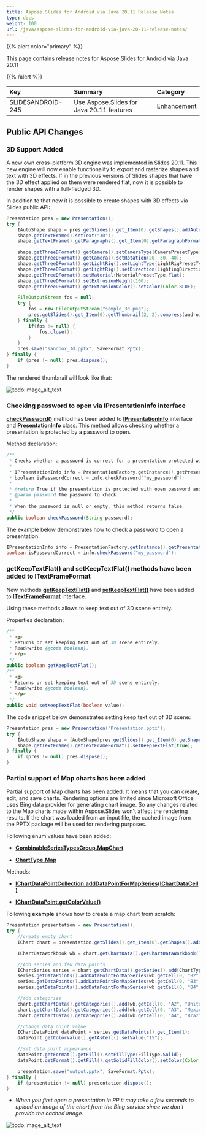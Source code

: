 ```yaml
---
title: Aspose.Slides for Android via Java 20.11 Release Notes
type: docs
weight: 100
url: /java/aspose-slides-for-android-via-java-20-11-release-notes/
---
```


{{% alert color="primary" %}} 

This page contains release notes for Aspose.Slides for Android via Java 20.11

{{% /alert %}} 

|**Key**|**Summary**|**Category**|
| :- | :- | :- |
|SLIDESANDROID-245|Use Aspose.Slides for Java 20.11 features|Enhancement|


## **Public API Changes**
### 3D Support Added
A new own cross-platform 3D engine was implemented in Slides 20.11. This new engine will now enable functionality to export and rasterize shapes and text with 3D effects. If in the previous versions of Slides shapes that have the 3D effect applied on them were rendered flat, now it is possible to render shapes with a full-fledged 3D.

In addition to that now it is possible to create shapes with 3D effects via Slides public API:
```java
Presentation pres = new Presentation();
try {
    IAutoShape shape = pres.getSlides().get_Item(0).getShapes().addAutoShape(ShapeType.Rectangle, 200, 150, 200, 200);
    shape.getTextFrame().setText("3D");
    shape.getTextFrame().getParagraphs().get_Item(0).getParagraphFormat().getDefaultPortionFormat().setFontHeight(64);

    shape.getThreeDFormat().getCamera().setCameraType(CameraPresetType.OrthographicFront);
    shape.getThreeDFormat().getCamera().setRotation(20, 30, 40);
    shape.getThreeDFormat().getLightRig().setLightType(LightRigPresetType.Flat);
    shape.getThreeDFormat().getLightRig().setDirection(LightingDirection.Top);
    shape.getThreeDFormat().setMaterial(MaterialPresetType.Flat);
    shape.getThreeDFormat().setExtrusionHeight(100);
    shape.getThreeDFormat().getExtrusionColor().setColor(Color.BLUE);

    FileOutputStream fos = null;
    try {
        fos = new FileOutputStream("sample_3d.png");
        pres.getSlides().get_Item(0).getThumbnail(2, 2).compress(android.graphics.Bitmap.CompressFormat.PNG, 100, fos);
    } finally {
        if(fos != null) {
            fos.close();
        }
    }
    pres.save("sandbox_3d.pptx", SaveFormat.Pptx);
} finally {
    if (pres != null) pres.dispose();
}
```

The rendered thumbnail will look like that:

![todo:image_alt_text](img_01_01.png)

### Checking password to open via IPresentationInfo interface
**[checkPassword()](https://apireference.aspose.com/slides/androidjava/com.aspose.slides/IPresentationInfo#checkPassword-java.lang.String-)** 
method has been added to **[IPresentationInfo](https://apireference.aspose.com/slides/androidjava/com.aspose.slides/IPresentationInfo)** 
interface and **[PresentationInfo](https://apireference.aspose.com/slides/androidjava/com.aspose.slides/PresentationInfo)** class. 
This method allows checking whether a presentation is protected by a password to open.

Method declaration:
```java
/**
 * Checks whether a password is correct for a presentation protected with open password.
 *
 * IPresentationInfo info = PresentationFactory.getInstance().getPresentationInfo("pres.pptx");
 * boolean isPasswordCorrect = info.checkPassword("my_password");
 * 
 * @return True if the presentation is protected with open password and the password is correct and false otherwise.
 * @param password The password to check.
 * 
 * When the password is null or empty, this method returns false.
 */
public boolean checkPassword(String password);
```

The example below demonstrates how to check a password to open a presentation:
```java
IPresentationInfo info = PresentationFactory.getInstance().getPresentationInfo("pres.pptx");
boolean isPasswordCorrect = info.checkPassword("my_password");
```

### getKeepTextFlat() and setKeepTextFlat() methods have been added to ITextFrameFormat
New methods **[getKeepTextFlat()](https://apireference.aspose.com/slides/androidjava/com.aspose.slides/ITextFrameFormat#getKeepTextFlat--)** 
and **[setKeepTextFlat()](https://apireference.aspose.com/slides/androidjava/com.aspose.slides/ITextFrameFormat#setKeepTextFlat-boolean-)** 
have been added to **[ITextFrameFormat](https://apireference.aspose.com/slides/androidjava/com.aspose.slides/ITextFrameFormat)** interface.

Using these methods allows to keep text out of 3D scene entirely.

Properties declaration:

```java
/**
 * <p>
 * Returns or set keeping text out of 3D scene entirely.
 * Read/write {@code boolean}.
 * </p>
 */
public boolean getKeepTextFlat();
/**
 * <p>
 * Returns or set keeping text out of 3D scene entirely.
 * Read/write {@code boolean}.
 * </p>
 */
public void setKeepTextFlat(boolean value);
```

The code snippet below demonstrates setting keep text out of 3D scene:

```java
Presentation pres = new Presentation("Presentation.pptx");
try {
    IAutoShape shape = (AutoShape)pres.getSlides().get_Item(0).getShapes().get_Item(0);
    shape.getTextFrame().getTextFrameFormat().setKeepTextFlat(true);
} finally {
    if (pres != null) pres.dispose();
}
```

### Partial support of Map charts has been added
Partial support of Map charts has been added. It means that you can create, edit, and save charts. Rendering options are limited since Microsoft Office uses Bing data provider for generating chart image. 
So any changes related to the Map charts made within Aspose.Slides won't affect the rendering results. 
If the chart was loaded from an input file, the cached image from the PPTX package will be used for rendering purposes. 

Following enum values have been added:

- **[CombinableSeriesTypesGroup.MapChart](https://apireference.aspose.com/slides/androidjava/com.aspose.slides/CombinableSeriesTypesGroup#MapChart)**

- **[ChartType.Map](https://apireference.aspose.com/slides/androidjava/com.aspose.slides/ChartType#Map)**

Methods:

- **[IChartDataPointCollection.addDataPointForMapSeries(IChartDataCell)](https://apireference.aspose.com/slides/androidjava/com.aspose.slides/IChartDataPointCollection#addDataPointForMapSeries-com.aspose.slides.IChartDataCell-)**

- **[IChartDataPoint.getColorValue()](https://apireference.aspose.com/slides/androidjava/com.aspose.slides/IChartDataPoint#getColorValue--)**

Following **example** shows how to create a map chart from scratch:
```java
Presentation presentation = new Presentation();
try {
    //create empty chart
    IChart chart = presentation.getSlides().get_Item(0).getShapes().addChart(ChartType.Map, 50, 50, 500, 400, false);

    IChartDataWorkbook wb = chart.getChartData().getChartDataWorkbook();

    //Add series and few data points
    IChartSeries series = chart.getChartData().getSeries().add(ChartType.Map);
    series.getDataPoints().addDataPointForMapSeries(wb.getCell(0, "B2", 5));
    series.getDataPoints().addDataPointForMapSeries(wb.getCell(0, "B3", 1));
    series.getDataPoints().addDataPointForMapSeries(wb.getCell(0, "B4", 10));

    //add categories
    chart.getChartData().getCategories().add(wb.getCell(0, "A2", "United States"));
    chart.getChartData().getCategories().add(wb.getCell(0, "A3", "Mexico"));
    chart.getChartData().getCategories().add(wb.getCell(0, "A4", "Brazil"));

    //change data point value    
    IChartDataPoint dataPoint = series.getDataPoints().get_Item(1);
    dataPoint.getColorValue().getAsCell().setValue("15");

    //set data point appearance    
    dataPoint.getFormat().getFill().setFillType(FillType.Solid);
    dataPoint.getFormat().getFill().getSolidFillColor().setColor(Color.GREEN);

    presentation.save("output.pptx", SaveFormat.Pptx);
} finally {
    if (presentation != null) presentation.dispose();
}
```


* *When you first open a presentation in PP it may take a few seconds to upload an image of the chart from the Bing service since we don't provide the cached image.*

![todo:image_alt_text](MapChart.png)
